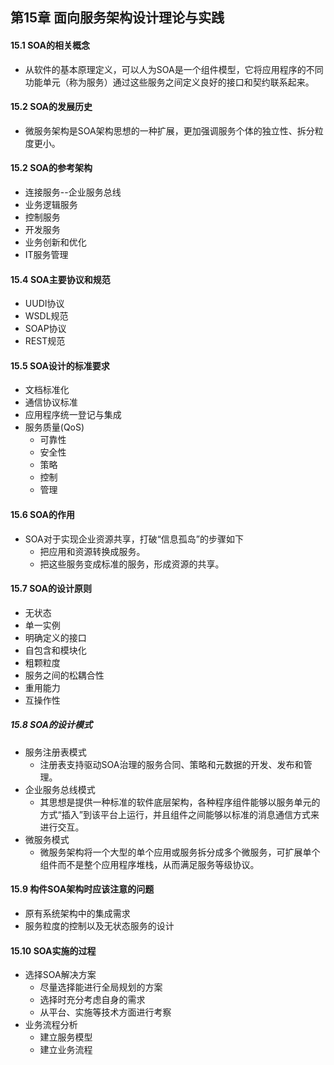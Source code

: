 ## 第15章 面向服务架构设计理论与实践
#### 15.1 SOA的相关概念
- 从软件的基本原理定义，可以人为SOA是一个组件模型，它将应用程序的不同功能单元（称为服务）通过这些服务之间定义良好的接口和契约联系起来。
#### 15.2 SOA的发展历史
- 微服务架构是SOA架构思想的一种扩展，更加强调服务个体的独立性、拆分粒度更小。
#### 15.2 SOA的参考架构
- 连接服务--企业服务总线
- 业务逻辑服务
- 控制服务
- 开发服务
- 业务创新和优化
- IT服务管理
#### 15.4 SOA主要协议和规范
- UUDI协议
- WSDL规范
- SOAP协议
- REST规范
#### 15.5 SOA设计的标准要求
- 文档标准化
- 通信协议标准
- 应用程序统一登记与集成
- 服务质量(QoS)
	- 可靠性
	- 安全性
	- 策略
	- 控制
	- 管理
#### 15.6 SOA的作用
- SOA对于实现企业资源共享，打破“信息孤岛”的步骤如下
	- 把应用和资源转换成服务。
	- 把这些服务变成标准的服务，形成资源的共享。
#### 15.7 SOA的设计原则
- 无状态
- 单一实例
- 明确定义的接口
- 自包含和模块化
- 粗颗粒度
- 服务之间的松耦合性
- 重用能力
- 互操作性
##### 15.8 SOA的设计模式
- 服务注册表模式
	- 注册表支持驱动SOA治理的服务合同、策略和元数据的开发、发布和管理。
- 企业服务总线模式
	- 其思想是提供一种标准的软件底层架构，各种程序组件能够以服务单元的方式“插入”到该平台上运行，并且组件之间能够以标准的消息通信方式来进行交互。
- 微服务模式
	- 微服务架构将一个大型的单个应用或服务拆分成多个微服务，可扩展单个组件而不是整个应用程序堆栈，从而满足服务等级协议。
#### 15.9 构件SOA架构时应该注意的问题
- 原有系统架构中的集成需求
- 服务粒度的控制以及无状态服务的设计
#### 15.10 SOA实施的过程
- 选择SOA解决方案
	- 尽量选择能进行全局规划的方案
	- 选择时充分考虑自身的需求
	- 从平台、实施等技术方面进行考察
- 业务流程分析
	- 建立服务模型
	- 建立业务流程
